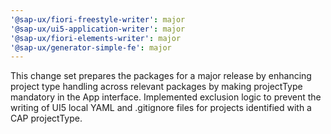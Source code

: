 ```yaml
---
'@sap-ux/fiori-freestyle-writer': major
'@sap-ux/ui5-application-writer': major
'@sap-ux/fiori-elements-writer': major
'@sap-ux/generator-simple-fe': major
---
```


This change set prepares the packages for a major release by enhancing project type handling across relevant packages by making projectType mandatory in the App interface. Implemented exclusion logic to prevent the writing of UI5 local YAML and .gitignore files for projects identified with a CAP projectType.
